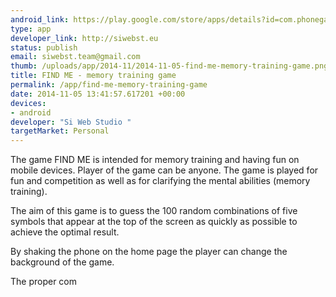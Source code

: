```yaml
--- 
android_link: https://play.google.com/store/apps/details?id=com.phonegap.FINDME
type: app
developer_link: http://siwebst.eu
status: publish
email: siwebst.team@gmail.com
thumb: /uploads/app/2014-11/2014-11-05-find-me-memory-training-game.png
title: FIND ME - memory training game
permalink: /app/find-me-memory-training-game
date: 2014-11-05 13:41:57.617201 +00:00
devices: 
- android
developer: "Si Web Studio "
targetMarket: Personal
---
```


The game FIND ME is intended for memory training and having fun on mobile devices.
Player of the game can be anyone. The game is played for fun and competition as well as for clarifying the mental abilities (memory training).

The aim of this game is to guess the 100 random combinations of five symbols that appear at the top of the screen as quickly as possible to achieve the optimal result. 

By shaking the phone on the home page the player can change the background of the game.

The proper com
